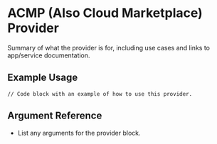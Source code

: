 # <provider> ACMP (Also Cloud Marketplace) Provider

Summary of what the provider is for, including use cases and links to
app/service documentation.

## Example Usage

```hcl
// Code block with an example of how to use this provider.
```

## Argument Reference

* List any arguments for the provider block.